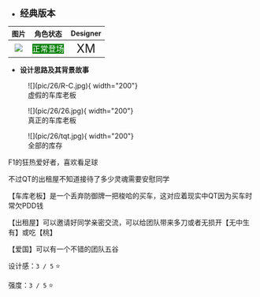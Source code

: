 * **<font size="4">经典版本</font>**

|         图片          | 角色状态                                                                 |         Designer         |
|:-------------------:|----------------------------------------------------------------------|:------------------------:|
| ![](pic/26/x26.png) | <font style="background: green" color = white size = "3">正常登场</font> | <font size="5">XM</font> |

* **设计思路及其背景故事**

<figure markdown="span">
    ![](pic/26/R-C.jpg){ width="200"}
    <figcaption>虚假的车库老板</figcaption>
</figure>

<figure markdown="span">
    ![](pic/26/26.jpg){ width="200"}
    <figcaption>真正的车库老板</figcaption>
</figure>

<figure markdown="span">
    ![](pic/26/tqt.jpg){ width="200"}
    <figcaption>全部的库存</figcaption>
</figure>

F1的狂热爱好者，喜欢看足球

不过QT的出租屋不知道接待了多少灵魂需要安慰同学

【车库老板】是一个丢弃防御牌一把梭哈的买车，这对应着现实中QT因为买车时常欠PDD钱

【出租屋】可以邀请好同学亲密交流，可以给团队带来多刀或者无损开【无中生有】或吃【桃】

【爱国】可以有一个不错的团队五谷

设计感：``3 / 5`` ⭐

强度：``3 / 5`` ⭐